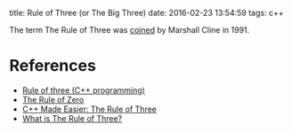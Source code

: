 title: Rule of Three (or The Big Three)
date: 2016-02-23 13:54:59
tags: c++

The term The Rule of Three was [coined](https://blog.feabhas.com/2014/12/the-rule-of-the-big-three-and-a-half-resource-management-in-c) by Marshall Cline in 1991.

# References
- [Rule of three (C++ programming)](https://en.wikipedia.org/wiki/Rule_of_three_(C%2B%2B_programming))
- [The Rule of Zero](http://blog.florianwolters.de/educational/2015/01/31/The_Rule_of_Zero/)
- [C++ Made Easier: The Rule of Three](http://www.drdobbs.com/c-made-easier-the-rule-of-three/184401400)
- [What is The Rule of Three?](http://stackoverflow.com/questions/4172722/what-is-the-rule-of-three)